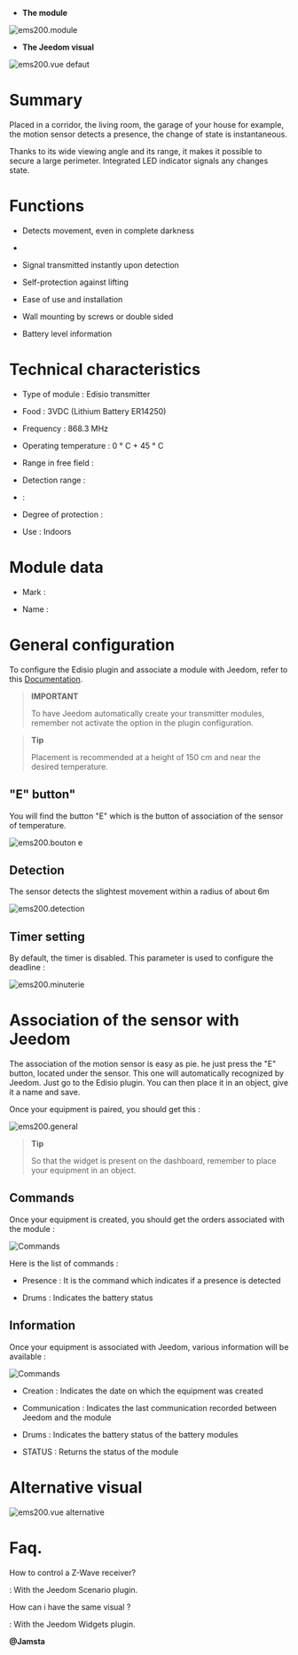 -   **The module**

![ems200.module](images/ems200/ems200.module.jpg)

-   **The Jeedom visual**

![ems200.vue defaut](images/ems200/ems200.vue-defaut.jpg)

Summary 
======

Placed in a corridor, the living room, the garage of your house for example,
the motion sensor detects a presence, the change of state is
instantaneous.

Thanks to its wide viewing angle and its range, it makes it possible to secure
a large perimeter. Integrated LED indicator signals any changes
state.

Functions 
=========

-   Detects movement, even in complete darkness

-   

-   Signal transmitted instantly upon detection

-   Self-protection against lifting

-   Ease of use and installation

-   Wall mounting by screws or double sided

-   Battery level information

Technical characteristics 
===========================

-   Type of module : Edisio transmitter

-   Food : 3VDC (Lithium Battery ER14250)

-   Frequency : 868.3 MHz

-   Operating temperature : 0 ° C + 45 ° C

-   Range in free field : 

-   Detection range : 

-    : 

-   Degree of protection : 

-   Use : Indoors

Module data 
=================

-   Mark : 

-   Name : 

General configuration 
======================

To configure the Edisio plugin and associate a module with Jeedom,
refer to this
[Documentation](https://www.jeedom.fr/doc/Documentation/plugins/edisio/en_US/edisio.html).

> **IMPORTANT**
>
> To have Jeedom automatically create your transmitter modules, remember
> not activate the option in the plugin configuration.

> **Tip**
>
> Placement is recommended at a height of 150 cm and near
> the desired temperature.

"E" button" 
----------

You will find the button "E" which is the button of association of the sensor
of temperature.

![ems200.bouton e](images/ems200/ems200.bouton-e.jpg)

Detection 
---------

The sensor detects the slightest movement within a radius of about 6m

![ems200.detection](images/ems200/ems200.detection.jpg)

Timer setting 
-----------------------

By default, the timer is disabled. This parameter is used to configure
the deadline :

![ems200.minuterie](images/ems200/ems200.minuterie.jpg)

Association of the sensor with Jeedom 
===============================

The association of the motion sensor is easy as pie. he
just press the "E" button, located under the sensor. This one will
automatically recognized by Jeedom. Just go to the
Edisio plugin. You can then place it in an object, give it a
name and save.

Once your equipment is paired, you should get this :

![ems200.general](images/ems200/ems200.general.jpg)

> **Tip**
>
> So that the widget is present on the dashboard, remember to place
> your equipment in an object.

Commands 
---------

Once your equipment is created, you should get the orders
associated with the module :

![Commands](images/ems200/ems200.commande.jpg)

Here is the list of commands :

-   Presence : It is the command which indicates if a presence is
    detected

-   Drums : Indicates the battery status

Information 
------------

Once your equipment is associated with Jeedom, various information will be
available :

![Commands](images/ems200/ems200.informations.jpg)

-   Creation : Indicates the date on which the equipment was created

-   Communication : Indicates the last communication recorded between
    Jeedom and the module

-   Drums : Indicates the battery status of the battery modules

-   STATUS : Returns the status of the module

Alternative visual 
=================

![ems200.vue alternative](images/ems200/ems200.vue-alternative.jpg)

Faq. 
======

How to control a Z-Wave receiver?

:   With the Jeedom Scenario plugin.

How can i have the same visual ?

:   With the Jeedom Widgets plugin.

**@Jamsta**
